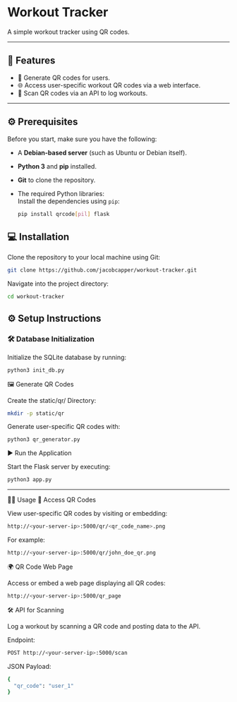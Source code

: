 # Workout Tracker

A simple workout tracker using QR codes.

---

## 🚀 Features
- 📸 Generate QR codes for users.
- 🌐 Access user-specific workout QR codes via a web interface.
- 🔄 Scan QR codes via an API to log workouts.

---
## ⚙️ Prerequisites

Before you start, make sure you have the following:

- A **Debian-based server** (such as Ubuntu or Debian itself).
- **Python 3** and **pip** installed.
- **Git** to clone the repository.
- The required Python libraries:  
  Install the dependencies using `pip`:
  
  ```bash
  pip install qrcode[pil] flask
  ```
## 💻 Installation

Clone the repository to your local machine using Git:

```bash
git clone https://github.com/jacobcapper/workout-tracker.git
```
Navigate into the project directory:
```bash
cd workout-tracker
```

## ⚙️ Setup Instructions

### 🛠️ Database Initialization
Initialize the SQLite database by running:

```bash
python3 init_db.py
```

🖼️ Generate QR Codes

Create the static/qr/ Directory:
```bash
mkdir -p static/qr
```

Generate user-specific QR codes with:
```bash
python3 qr_generator.py
```
▶️ Run the Application

Start the Flask server by executing:

```bash
python3 app.py
```
---
🧑‍💻 Usage
📄 Access QR Codes

View user-specific QR codes by visiting or embedding:
```bash
http://<your-server-ip>:5000/qr/<qr_code_name>.png
```
For example:
```bash
http://<your-server-ip>:5000/qr/john_doe_qr.png
```
🌍 QR Code Web Page

Access or embed a web page displaying all QR codes:
```bash
http://<your-server-ip>:5000/qr_page
```
🛠️ API for Scanning

Log a workout by scanning a QR code and posting data to the API.

Endpoint:
```bash
POST http://<your-server-ip>:5000/scan
```
JSON Payload:
```bash
{
  "qr_code": "user_1"
}
```









